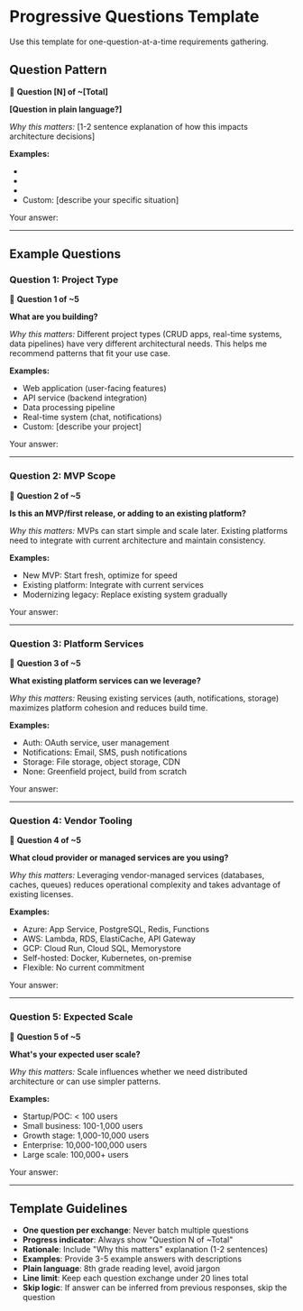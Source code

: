 # Progressive Questions Template

Use this template for one-question-at-a-time requirements gathering.

## Question Pattern

🤔 **Question [N] of ~[Total]**

**[Question in plain language?]**

*Why this matters:* [1-2 sentence explanation of how this impacts architecture decisions]

**Examples:**
- [Option A]: [description]
- [Option B]: [description]
- [Option C]: [description]
- Custom: [describe your specific situation]

Your answer:

---

## Example Questions

### Question 1: Project Type
🤔 **Question 1 of ~5**

**What are you building?**

*Why this matters:* Different project types (CRUD apps, real-time systems, data pipelines) have very different architectural needs. This helps me recommend patterns that fit your use case.

**Examples:**
- Web application (user-facing features)
- API service (backend integration)
- Data processing pipeline
- Real-time system (chat, notifications)
- Custom: [describe your project]

Your answer:

---

### Question 2: MVP Scope
🤔 **Question 2 of ~5**

**Is this an MVP/first release, or adding to an existing platform?**

*Why this matters:* MVPs can start simple and scale later. Existing platforms need to integrate with current architecture and maintain consistency.

**Examples:**
- New MVP: Start fresh, optimize for speed
- Existing platform: Integrate with current services
- Modernizing legacy: Replace existing system gradually

Your answer:

---

### Question 3: Platform Services
🤔 **Question 3 of ~5**

**What existing platform services can we leverage?**

*Why this matters:* Reusing existing services (auth, notifications, storage) maximizes platform cohesion and reduces build time.

**Examples:**
- Auth: OAuth service, user management
- Notifications: Email, SMS, push notifications
- Storage: File storage, object storage, CDN
- None: Greenfield project, build from scratch

Your answer:

---

### Question 4: Vendor Tooling
🤔 **Question 4 of ~5**

**What cloud provider or managed services are you using?**

*Why this matters:* Leveraging vendor-managed services (databases, caches, queues) reduces operational complexity and takes advantage of existing licenses.

**Examples:**
- Azure: App Service, PostgreSQL, Redis, Functions
- AWS: Lambda, RDS, ElastiCache, API Gateway
- GCP: Cloud Run, Cloud SQL, Memorystore
- Self-hosted: Docker, Kubernetes, on-premise
- Flexible: No current commitment

Your answer:

---

### Question 5: Expected Scale
🤔 **Question 5 of ~5**

**What's your expected user scale?**

*Why this matters:* Scale influences whether we need distributed architecture or can use simpler patterns.

**Examples:**
- Startup/POC: < 100 users
- Small business: 100-1,000 users
- Growth stage: 1,000-10,000 users
- Enterprise: 10,000-100,000 users
- Large scale: 100,000+ users

Your answer:

---

## Template Guidelines

- **One question per exchange**: Never batch multiple questions
- **Progress indicator**: Always show "Question N of ~Total"
- **Rationale**: Include "Why this matters" explanation (1-2 sentences)
- **Examples**: Provide 3-5 example answers with descriptions
- **Plain language**: 8th grade reading level, avoid jargon
- **Line limit**: Keep each question exchange under 20 lines total
- **Skip logic**: If answer can be inferred from previous responses, skip the question
